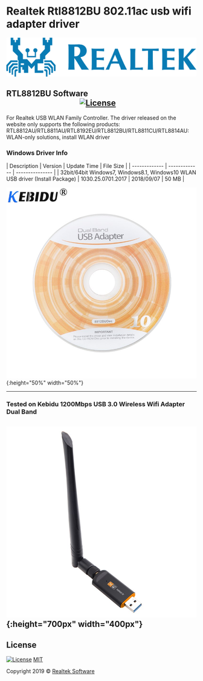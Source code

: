 # Realtek Rtl8812BU 802.11ac usb wifi adapter driver

![BaslikFoto](realtek-logo.png)

## RTL8812BU Software  &nbsp; &nbsp; &nbsp; &nbsp;&nbsp; &nbsp; &nbsp; &nbsp; &nbsp; &nbsp;&nbsp; &nbsp; &nbsp; &nbsp; &nbsp; &nbsp; &nbsp; &nbsp; &nbsp; &nbsp; &nbsp; &nbsp; &nbsp; &nbsp;&nbsp; &nbsp; &nbsp; &nbsp; &nbsp; &nbsp;&nbsp; &nbsp; &nbsp; &nbsp; &nbsp; &nbsp; &nbsp; &nbsp; &nbsp; &nbsp; &nbsp; &nbsp; &nbsp; &nbsp;&nbsp; &nbsp; &nbsp; &nbsp; &nbsp; &nbsp;[![License](https://img.shields.io/badge/license-MIT-green.svg?style=flat)](https://github.com/recepkarademir/A-Computer_Engineering_Final_Year_Project/blob/master/LICENSE)
For Realtek USB WLAN Family Controller. The driver released on the website only supports the following products: RTL8812AU/RTL8811AU/RTL8192EU/RTL8812BU/RTL8811CU/RTL8814AU: WLAN-only solutions, install WLAN driver

### Windows Driver Info

|  Description  |    Version    |   Update Time   |  File Size  |
| ------------- | ------------- | --------------- | 
| 32bit/64bit Windows7, Windows8.1, Windows10 WLAN USB driver (Install Package)  | 1030.25.0701.2017  | 2018/09/07 | 50 MB |


![BaslikFoto](kebidu-1200Mbps-USB-WiFi-Wireless-Network-Card-802-11-b-g-n-LAN-Adapter-with-Antenna.jpg){:height="50%" width="50%"}

---

### Tested on Kebidu 1200Mbps USB 3.0 Wireless Wifi Adapter Dual Band

![BaslikFoto](1200Mbps-Dual-Band-802-11ac-USB-3-0-RTL8812BU-Wireless-AC-1200-Wlan-USB-Wifi-Lan.jpg ){:height="700px" width="400px"}
---

## License
[![License](http://img.shields.io/:license-mit-blue.svg?style=flat-square)](https://github.com/recepkarademir/Realtek_Rtl8812BU_802.11ac_usb_wifi_adapter_driver/blob/master/LICENSE)   [MIT](/LICENSE)

Copyright 2019 © <a href="https://github.com/recepkarademir/Realtek_Rtl8812BU_802.11ac_usb_wifi_adapter_driver" target="_blank"> Realtek Software </a>
